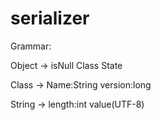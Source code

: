 # serializer

Grammar:

Object -> isNull Class State

Class -> Name:String version:long

String -> length:int value(UTF-8)
